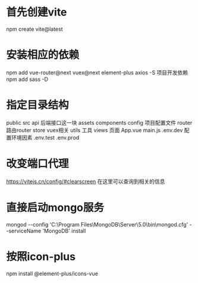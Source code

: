 # 首先创建vite
npm create vite@latest

# 安装相应的依赖
npm add vue-router@next vuex@next element-plus axios -S  项目开发依赖
npm add sass -D

# 指定目录结构
public 
src
    api   后端接口这一块
    assets
    components
    config 项目配置文件
    router 路由router
    store vuex相关
    utils 工具
    views 页面
    App.vue
    main.js
.env.dev  配置环境因素
.env.test
.env.prod

# 改变端口代理
https://vitejs.cn/config/#clearscreen  在这里可以查询到相关的信息

# 直接启动mongo服务
mongod --config 'C:\Program Files\MongoDB\Server\5.0\bin\mongod.cfg' --serviceName 'MongoDB' install

# 按照icon-plus
npm install @element-plus/icons-vue
